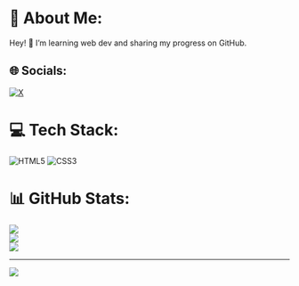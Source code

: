 # 💫 About Me:
Hey! 👋 I’m learning web dev and sharing my progress on GitHub. 


## 🌐 Socials:
[![X](https://img.shields.io/badge/X-black.svg?logo=X&logoColor=white)](https://x.com/https://x.com/amarnathsharm) 

# 💻 Tech Stack:
![HTML5](https://img.shields.io/badge/html5-%23E34F26.svg?style=for-the-badge&logo=html5&logoColor=white) ![CSS3](https://img.shields.io/badge/css3-%231572B6.svg?style=for-the-badge&logo=css3&logoColor=white)
# 📊 GitHub Stats:
![](https://github-readme-stats.vercel.app/api?username=Amarnath01-source&theme=transparent&hide_border=false&include_all_commits=false&count_private=false)<br/>
![](https://nirzak-streak-stats.vercel.app/?user=Amarnath01-source&theme=transparent&hide_border=false)<br/>
![](https://github-readme-stats.vercel.app/api/top-langs/?username=Amarnath01-source&theme=transparent&hide_border=false&include_all_commits=false&count_private=false&layout=compact)

---
[![](https://visitcount.itsvg.in/api?id=Amarnath01-source&icon=0&color=1)](https://visitcount.itsvg.in)
<!---
Amarnath01-source/Amarnath01-source is a ✨ special ✨ repository because its `README.md` (this file) appears on your GitHub profile.
You can click the Preview link to take a look at your changes.
--->

